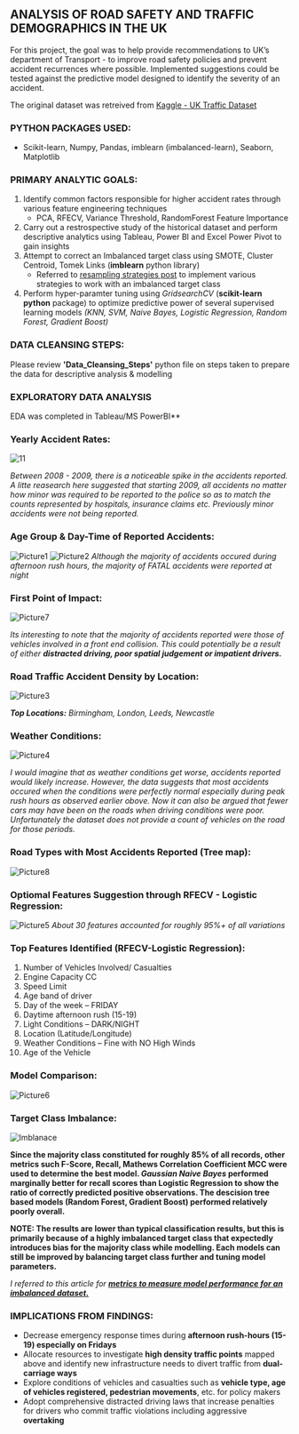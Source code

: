 ## ANALYSIS OF ROAD SAFETY AND TRAFFIC DEMOGRAPHICS IN THE UK

For this project, the goal was to help provide recommendations to UK’s department of Transport - to improve road safety policies and prevent accident recurrences where possible. Implemented suggestions could be tested against the predictive model designed to identify the severity of an accident. 

The original dataset was retreived from [Kaggle - UK Traffic Dataset](https://www.kaggle.com/tsiaras/uk-road-safety-accidents-and-vehicles#Accident_Information.csv) 

### PYTHON PACKAGES USED:
* Scikit-learn, Numpy, Pandas, imblearn (imbalanced-learn), Seaborn, Matplotlib

### PRIMARY ANALYTIC GOALS: 
1. Identify common factors responsible for higher accident rates through various feature engineering techniques
   * PCA, RFECV, Variance Threshold, RandomForest Feature Importance
2. Carry out a restrospective study of the historical dataset and perform descriptive analytics using Tableau, Power BI and Excel Power Pivot to gain insights
3. Attempt to correct an Imbalanced target class using SMOTE, Cluster Centroid, Tomek Links (**imblearn** python library)
   * Referred to [resampling strategies post](https://www.kaggle.com/rafjaa/resampling-strategies-for-imbalanced-datasets) to implement various strategies to work with an imbalanced target class
4. Perform hyper-paramter tuning using *GridsearchCV* (**scikit-learn python** package) to optimize predictive power of several supervised learning models *(KNN, SVM, Naive Bayes, Logistic Regression, Random Forest, Gradient Boost)*


### DATA CLEANSING STEPS:
Please review **'Data_Cleansing_Steps'** python file on steps taken to prepare the data for descriptive analysis & modelling 


### EXPLORATORY DATA ANALYSIS 
EDA was completed in Tableau/MS PowerBI**

### Yearly Accident Rates:
![11](https://user-images.githubusercontent.com/15803839/64583797-5b15fe80-d360-11e9-926d-b85e95766c47.png)

*Between 2008 - 2009, there is a noticeable spike in the accidents reported. A litte reasearch here suggested that starting 2009, all accidents no matter how minor was required to be reported to the police so as to match the counts represented by hospitals, insurance claims etc. Previously minor accidents were not being reported.*

### Age Group & Day-Time of Reported Accidents:
![Picture1](https://user-images.githubusercontent.com/15803839/64131244-6469fe80-cd95-11e9-96da-4b3ea0a98278.png)
![Picture2](https://user-images.githubusercontent.com/15803839/64131246-6764ef00-cd95-11e9-96a6-d323171a5bcc.png)
*Although the majority of accidents occured during afternoon rush hours, the majority of FATAL accidents were reported at night*

### First Point of Impact: 
![Picture7](https://user-images.githubusercontent.com/15803839/64131308-b874e300-cd95-11e9-8d63-5ac83dcf86f7.png)

*Its interesting to note that the majority of accidents reported were those of vehicles involved in a front end collision. This could potentially be a result of either **distracted driving, poor spatial judgement or impatient drivers.***

### Road Traffic Accident Density by Location:
![Picture3](https://user-images.githubusercontent.com/15803839/64131248-6a5fdf80-cd95-11e9-8194-0d01354566f9.png)

***Top Locations:** Birmingham, London, Leeds, Newcastle*

### Weather Conditions:
![Picture4](https://user-images.githubusercontent.com/15803839/64131249-6df36680-cd95-11e9-9d70-9815beead301.png)

*I would imagine that as weather conditions get worse, accidents reported would likely increase. However, the data suggests that most accidents occured when the conditions were perfectly normal especially during peak rush hours as observed earlier obove. Now it can also be argued that fewer cars may have been on the roads when driving conditions were poor. Unfortunately the dataset does not provide a count of vehicles on the road for those periods.*

### Road Types with Most Accidents Reported (Tree map): 
![Picture8](https://user-images.githubusercontent.com/15803839/64207763-466ecd80-ce6b-11e9-908c-c52b625919aa.png)


### Optiomal Features Suggestion through RFECV - Logistic Regression:
![Picture5](https://user-images.githubusercontent.com/15803839/64131250-70ee5700-cd95-11e9-9c6f-912f40feefc7.png)
*About 30 features accounted for roughly 95%+ of all variations* 

### Top Features Identified (RFECV-Logistic Regression):
1. Number of Vehicles Involved/ Casualties
2. Engine Capacity CC
3. Speed Limit
4. Age band of driver
5. Day of the week – FRIDAY
6. Daytime afternoon rush (15-19)
7. Light Conditions – DARK/NIGHT
8. Location (Latitude/Longitude)
9. Weather Conditions – Fine with NO High Winds
10. Age of the Vehicle 


### Model Comparison:
![Picture6](https://user-images.githubusercontent.com/15803839/64131254-75b30b00-cd95-11e9-9187-b3c02627dfcd.png)

### Target Class Imbalance: 
![Imblanace](https://user-images.githubusercontent.com/15803839/64583295-7bdd5480-d35e-11e9-9d1f-7946e9eaef83.png)

**Since the majority class constituted for roughly 85% of all records, other metrics such F-Score, Recall, Mathews Correlation Coefficient MCC were used to determine the best model. *Gaussian Naive Bayes* performed marginally better for recall scores than Logistic Regression to show the ratio of correctly predicted positive observations. The descision tree based models (Random Forest, Gradient Boost) performed relatively poorly overall.**

**NOTE: The results are lower than typical classification results, but this is primarily because of a highly imbalanced target class that expectedly introduces bias for the majority class while modelling. Each models can still be improved by balancing target class further and tuning model parameters.** 

*I referred to this article for [**metrics to measure model performance for an imbalanced dataset.**](https://towardsdatascience.com/what-metrics-should-we-use-on-imbalanced-data-set-precision-recall-roc-e2e79252aeba)*

### IMPLICATIONS FROM FINDINGS:
* Decrease emergency response times during **afternoon rush-hours (15-19) especially on Fridays**
* Allocate resources to investigate **high density traffic points** mapped above and identify new infrastructure needs to divert traffic from **dual-carriage ways**
* Explore conditions of vehicles and casualties such as **vehicle type, age of vehicles registered, pedestrian movements**, etc. for policy makers
* Adopt comprehensive distracted driving laws that increase penalties for drivers who commit traffic violations including aggressive **overtaking**


